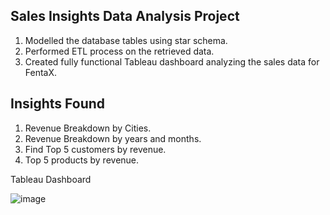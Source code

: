 ## Sales Insights Data Analysis Project

1. Modelled the database tables using star schema.
2. Performed ETL process on the retrieved data.
3. Created fully functional Tableau dashboard analyzing the sales data for FentaX.

## Insights Found

1. Revenue Breakdown by Cities.
2. Revenue Breakdown by years and months.
3. Find Top 5 customers by revenue.
4. Top 5 products by revenue.

Tableau Dashboard

![image](https://github.com/user-attachments/assets/6721c25d-69e1-43b2-8016-14b8c0d042ce)

